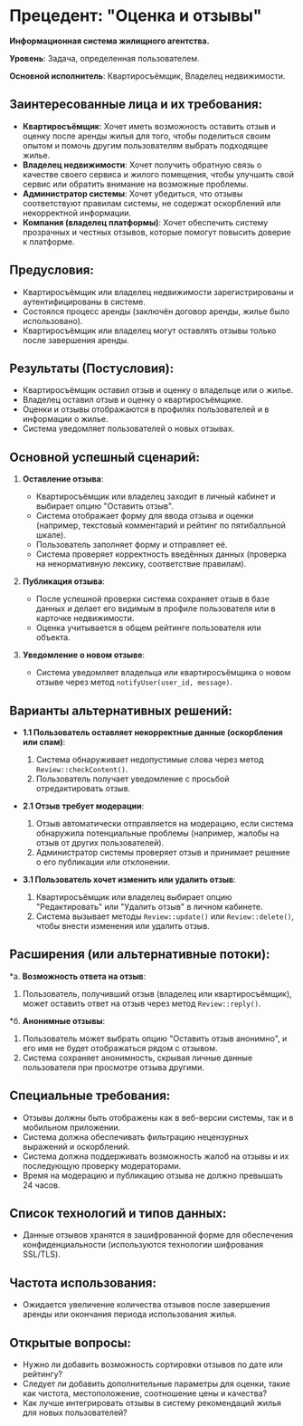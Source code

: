 
# Прецедент: "Оценка и отзывы"

**Информационная система жилищного агентства.**

**Уровень**: Задача, определенная пользователем.

**Основной исполнитель**: Квартиросъёмщик, Владелец недвижимости.

## Заинтересованные лица и их требования:

- **Квартиросъёмщик**: Хочет иметь возможность оставить отзыв и оценку после аренды жилья для того, чтобы поделиться своим опытом и помочь другим пользователям выбрать подходящее жилье.
- **Владелец недвижимости**: Хочет получить обратную связь о качестве своего сервиса и жилого помещения, чтобы улучшить свой сервис или обратить внимание на возможные проблемы.
- **Администратор системы**: Хочет убедиться, что отзывы соответствуют правилам системы, не содержат оскорблений или некорректной информации.
- **Компания (владелец платформы)**: Хочет обеспечить систему прозрачных и честных отзывов, которые помогут повысить доверие к платформе.

## Предусловия:

- Квартиросъёмщик или владелец недвижимости зарегистрированы и аутентифицированы в системе.
- Состоялся процесс аренды (заключён договор аренды, жилье было использовано).
- Квартиросъёмщик или владелец могут оставлять отзывы только после завершения аренды.

## Результаты (Постусловия):

- Квартиросъёмщик оставил отзыв и оценку о владельце или о жилье.
- Владелец оставил отзыв и оценку о квартиросъёмщике.
- Оценки и отзывы отображаются в профилях пользователей и в информации о жилье.
- Система уведомляет пользователей о новых отзывах.

## Основной успешный сценарий:

1. **Оставление отзыва**:
    - Квартиросъёмщик или владелец заходит в личный кабинет и выбирает опцию "Оставить отзыв".
    - Система отображает форму для ввода отзыва и оценки (например, текстовый комментарий и рейтинг по пятибалльной шкале).
    - Пользователь заполняет форму и отправляет её.
    - Система проверяет корректность введённых данных (проверка на ненормативную лексику, соответствие правилам).
  
2. **Публикация отзыва**:
    - После успешной проверки система сохраняет отзыв в базе данных и делает его видимым в профиле пользователя или в карточке недвижимости.
    - Оценка учитывается в общем рейтинге пользователя или объекта.

3. **Уведомление о новом отзыве**:
    - Система уведомляет владельца или квартиросъёмщика о новом отзыве через метод `notifyUser(user_id, message)`.

## Варианты альтернативных решений:

* **1.1 Пользователь оставляет некорректные данные (оскорбления или спам)**:
    1. Система обнаруживает недопустимые слова через метод `Review::checkContent()`.
    2. Пользователь получает уведомление с просьбой отредактировать отзыв.

* **2.1 Отзыв требует модерации**:
    1. Отзыв автоматически отправляется на модерацию, если система обнаружила потенциальные проблемы (например, жалобы на отзыв от других пользователей).
    2. Администратор системы проверяет отзыв и принимает решение о его публикации или отклонении.

* **3.1 Пользователь хочет изменить или удалить отзыв**:
    1. Квартиросъёмщик или владелец выбирает опцию "Редактировать" или "Удалить отзыв" в личном кабинете.
    2. Система вызывает методы `Review::update()` или `Review::delete()`, чтобы внести изменения или удалить отзыв.

## Расширения (или альтернативные потоки):

*а. **Возможность ответа на отзыв**:
1. Пользователь, получивший отзыв (владелец или квартиросъёмщик), может оставить ответ на отзыв через метод `Review::reply()`.

*б. **Анонимные отзывы**:
1. Пользователь может выбрать опцию "Оставить отзыв анонимно", и его имя не будет отображаться рядом с отзывом.
2. Система сохраняет анонимность, скрывая личные данные пользователя при просмотре отзыва другими.

## Специальные требования:

- Отзывы должны быть отображены как в веб-версии системы, так и в мобильном приложении.
- Система должна обеспечивать фильтрацию нецензурных выражений и оскорблений.
- Система должна поддерживать возможность жалоб на отзывы и их последующую проверку модераторами.
- Время на модерацию и публикацию отзыва не должно превышать 24 часов.

## Список технологий и типов данных:

- Данные отзывов хранятся в зашифрованной форме для обеспечения конфиденциальности (используются технологии шифрования SSL/TLS).

## Частота использования:

- Ожидается увеличение количества отзывов после завершения аренды или окончания периода использования жилья.

## Открытые вопросы:

- Нужно ли добавить возможность сортировки отзывов по дате или рейтингу?
- Следует ли добавить дополнительные параметры для оценки, такие как чистота, местоположение, соотношение цены и качества?
- Как лучше интегрировать отзывы в систему рекомендаций жилья для новых пользователей?
